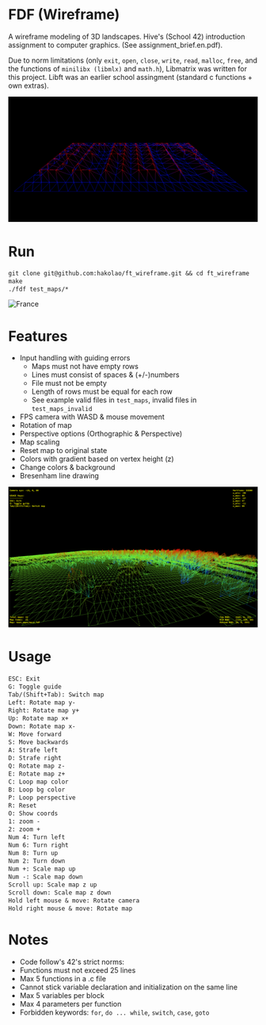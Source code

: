 # FDF (Wireframe)
A wireframe modeling of 3D landscapes. Hive's (School 42) introduction assignment to computer graphics. (See assignment_brief.en.pdf).

Due to norm limitations (only `exit`, `open`, `close`, `write`, `read`, `malloc`, `free`, and the functions of `minilibx (libmlx)` and `math.h`), Libmatrix was written for this project. Libft was an earlier school assingment (standard c functions + own extras).

![Beauty](img/fdf_img1.png)

# Run
```
git clone git@github.com:hakolao/ft_wireframe.git && cd ft_wireframe
make
./fdf test_maps/*
```

![France](img/fdf_img2.png)

# Features
- Input handling with guiding errors
	- Maps must not have empty rows
	- Lines must consist of spaces & (+/-)numbers
	- File must not be empty
	- Length of rows must be equal for each row
	- See example valid files in `test_maps`, invalid files in `test_maps_invalid`
- FPS camera with WASD & mouse movement
- Rotation of map
- Perspective options (Orthographic & Perspective)
- Map scaling
- Reset map to original state
- Colors with gradient based on vertex height (z)
- Change colors & background
- Bresenham line drawing

![Mars](img/fdf_img3.png)

# Usage
```
ESC: Exit
G: Toggle guide
Tab/(Shift+Tab): Switch map
Left: Rotate map y-
Right: Rotate map y+
Up: Rotate map x+
Down: Rotate map x-
W: Move forward
S: Move backwards
A: Strafe left
D: Strafe right
Q: Rotate map z-
E: Rotate map z+
C: Loop map color
B: Loop bg color
P: Loop perspective
R: Reset
O: Show coords
1: zoom -
2: zoom +
Num 4: Turn left
Num 6: Turn right
Num 8: Turn up
Num 2: Turn down
Num +: Scale map up
Num -: Scale map down
Scroll up: Scale map z up
Scroll down: Scale map z down
Hold left mouse & move: Rotate camera
Hold right mouse & move: Rotate map
```

# Notes
- Code follow's 42's strict norms:
- Functions must not exceed 25 lines
- Max 5 functions in a .c file
- Cannot stick variable declaration and initialization on the same line
- Max 5 variables per block
- Max 4 parameters per function
- Forbidden keywords: `for`,  `do ... while`, `switch`, `case`, `goto`

